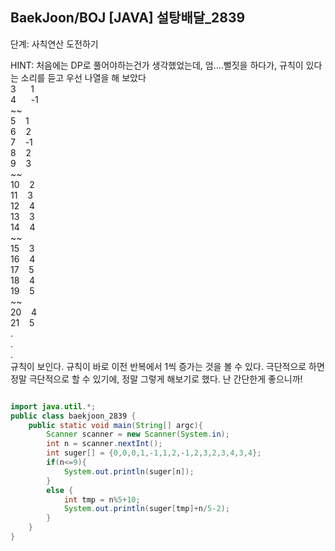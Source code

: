 ## BaekJoon/BOJ [JAVA] 설탕배달_2839

단계: 사칙연산 도전하기

HINT:
처음에는 DP로 풀어야하는건가 생각했었는데, 엄....뻘짓을 하다가, 규칙이 있다는 소리를 듣고 우선 나열을 해 보았다<br/>
3 &nbsp;&nbsp;&nbsp;&nbsp; 1 <br/>
4 &nbsp;&nbsp;&nbsp;&nbsp; -1 <br/>
~~<br/>
5&nbsp;&nbsp;&nbsp;&nbsp;1<br/>
6&nbsp;&nbsp;&nbsp;&nbsp;2<br/>
7&nbsp;&nbsp;&nbsp;&nbsp;-1<br/>
8&nbsp;&nbsp;&nbsp;&nbsp;2<br/>
9&nbsp;&nbsp;&nbsp;&nbsp;3<br/>
~~<br/>
10&nbsp;&nbsp;&nbsp;&nbsp;2<br/>
11&nbsp;&nbsp;&nbsp;&nbsp;3<br/>
12&nbsp;&nbsp;&nbsp;&nbsp;4<br/>
13&nbsp;&nbsp;&nbsp;&nbsp;3<br/>
14&nbsp;&nbsp;&nbsp;&nbsp;4<br/>
~~<br/>
15&nbsp;&nbsp;&nbsp;&nbsp;3<br/>
16&nbsp;&nbsp;&nbsp;&nbsp;4<br/>
17&nbsp;&nbsp;&nbsp;&nbsp;5<br/>
18&nbsp;&nbsp;&nbsp;&nbsp;4<br/>
19&nbsp;&nbsp;&nbsp;&nbsp;5<br/>
~~<br/>
20&nbsp;&nbsp;&nbsp;&nbsp;4<br/>
21&nbsp;&nbsp;&nbsp;&nbsp;5<br/>
.<br/>
.<br/>
.<br/>
규칙이 보인다. 규칙이 바로 이전 반복에서 1씩 증가는 것을 볼 수 있다. 극단적으로 하면 정말 극단적으로 할 수 있기에, 정말 그렇게 해보기로 했다. 난 간단한게 좋으니까!

```java

import java.util.*;
public class baekjoon_2839 {
    public static void main(String[] argc){
        Scanner scanner = new Scanner(System.in);
        int n = scanner.nextInt();
        int suger[] = {0,0,0,1,-1,1,2,-1,2,3,2,3,4,3,4};
        if(n<=9){
            System.out.println(suger[n]);
        }
        else {
            int tmp = n%5+10;
            System.out.println(suger[tmp]+n/5-2);
        }
    }
}
```
